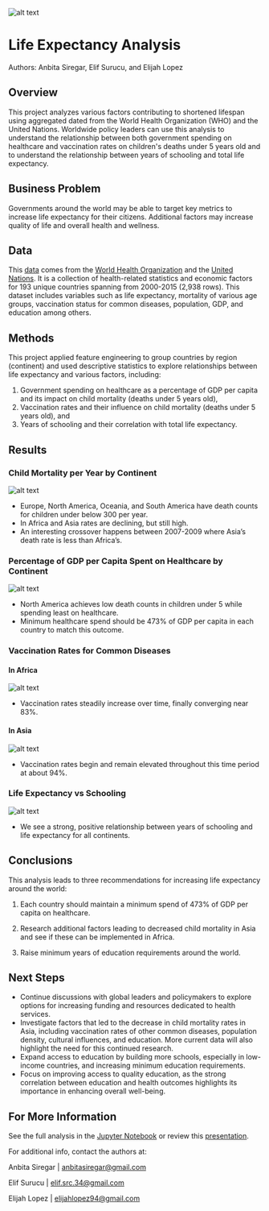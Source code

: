 ![alt text](./images/life_expectancy.webp "Life Expectancy")
# Life Expectancy Analysis
Authors: Anbita Siregar, Elif Surucu, and Elijah Lopez


## Overview
This project analyzes various factors contributing to shortened lifespan using aggregated dated from the World Health Organization (WHO) and the United Nations. Worldwide policy leaders can use this analysis to understand the relationship between both government spending on healthcare and vaccination rates on children's deaths under 5 years old and to understand the relationship between years of schooling and total life expectancy.


## Business Problem
Governments around the world may be able to target key metrics to increase life expectancy for their citizens. Additional factors may increase quality of life and overall health and wellness.


## Data
This [data](https://www.kaggle.com/datasets/kumarajarshi/life-expectancy-who) comes from the [World Health Organization](https://www.who.int/) and the [United Nations](https://www.un.org/en/). It is a collection of health-related statistics and economic factors for 193 unique countries spanning from 2000-2015 (2,938 rows). This dataset includes variables such as life expectancy, mortality of various age groups, vaccination status for common diseases, population, GDP, and education among others.


## Methods
This project applied feature engineering to group countries by region (continent) and used descriptive statistics to explore relationships between life expectancy and various factors, including:
1. Government spending on healthcare as a percentage of GDP per capita and its impact on child mortality (deaths under 5 years old),
2. Vaccination rates and their influence on child mortality (deaths under 5 years old), and
3. Years of schooling and their correlation with total life expectancy.


## Results


### Child Mortality per Year by Continent
![alt text](./images/under_5_deaths_by_continent_per_year.png "Under-5 Deaths by Continent per Year")

* Europe, North America, Oceania, and South America have death counts for children under below 300 per year.
* In Africa and Asia rates are declining, but still high.
* An interesting crossover happens between 2007-2009 where Asia’s death rate is less than Africa’s.


### Percentage of GDP per Capita Spent on Healthcare by Continent
![alt text](./images/healthcare_percent_of_gdp_per_capita_by_continent.png "Percentage of GDP per Capita Spent on Healthcare by Continent")

* North America achieves low death counts in children under 5 while spending least on healthcare.
* Minimum healthcare spend should be 473% of GDP per capita in each country to match this outcome.


### Vaccination Rates for Common Diseases
#### In Africa
![alt text](./images/vaccination_rates_africa.png "Vaccination Rates in Africa")

* Vaccination rates steadily increase over time, finally converging near 83%.

#### In Asia
![alt text](./images/vaccination_rates_asia.png "Vaccination Rates in Asia")

* Vaccination rates begin and remain elevated throughout this time period at about 94%.


### Life Expectancy vs Schooling
![alt text](./images/life_expectancy_vs_schooling.png "Life Expectancy vs Years of Schooling")

* We see a strong, positive relationship between years of schooling and life expectancy for all continents.


## Conclusions
This analysis leads to three recommendations for increasing life expectancy around the world:

1. Each country should maintain a minimum spend of 473% of GDP per capita on healthcare.

2. Research additional factors leading to decreased child mortality in Asia and see if these can be implemented in Africa.

3. Raise minimum years of education requirements around the world.


## Next Steps
* Continue discussions with global leaders and policymakers to explore options for increasing funding and resources dedicated to health services.
* Investigate factors that led to the decrease in child mortality rates in Asia, including vaccination rates of other common diseases, population density, cultural influences, and education. More current data will also highlight the need for this continued research.
* Expand access to education by building more schools, especially in low-income countries, and increasing minimum education requirements.
* Focus on improving access to quality education, as the strong correlation between education and health outcomes highlights its importance in enhancing overall well-being. 


## For More Information
See the full analysis in the [Jupyter Notebook](https://github.com/anbitasiregar/life-expectancy-eda/blob/main/life_expectancy_eda.ipynb) or review this [presentation](https://docs.google.com/presentation/d/1tgLMF2Z2qtiIgKlLFMRrlvZFwhxVf69_nuTIf_D5-cc/edit?usp=sharing).

For additional info, contact the authors at:

Anbita Siregar | anbitasiregar@gmail.com

Elif Surucu | elif.src.34@gmail.com

Elijah Lopez | elijahlopez94@gmail.com